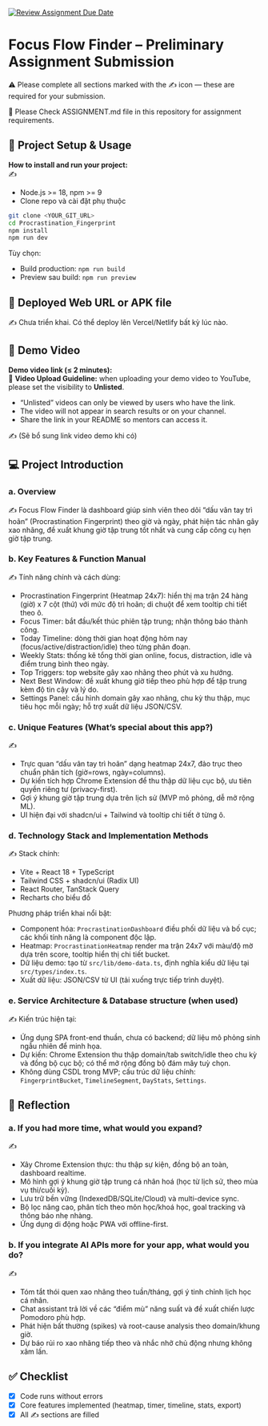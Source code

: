 [![Review Assignment Due Date](https://classroom.github.com/assets/deadline-readme-button-22041afd0340ce965d47ae6ef1cefeee28c7c493a6346c4f15d667ab976d596c.svg)](https://classroom.github.com/a/YHSq4TPZ)
# Focus Flow Finder – Preliminary Assignment Submission
⚠️ Please complete all sections marked with the ✍️ icon — these are required for your submission.

👀 Please Check ASSIGNMENT.md file in this repository for assignment requirements.

## 🚀 Project Setup & Usage
**How to install and run your project:**  
✍️  
- Node.js >= 18, npm >= 9
- Clone repo và cài đặt phụ thuộc

```bash
git clone <YOUR_GIT_URL>
cd Procrastination_Fingerprint
npm install
npm run dev
```

Tùy chọn:
- Build production: `npm run build`
- Preview sau build: `npm run preview`

## 🔗 Deployed Web URL or APK file
✍️ Chưa triển khai. Có thể deploy lên Vercel/Netlify bất kỳ lúc nào.

## 🎥 Demo Video
**Demo video link (≤ 2 minutes):**  
📌 **Video Upload Guideline:** when uploading your demo video to YouTube, please set the visibility to **Unlisted**.  
- “Unlisted” videos can only be viewed by users who have the link.  
- The video will not appear in search results or on your channel.  
- Share the link in your README so mentors can access it.

✍️ (Sẽ bổ sung link video demo khi có)

## 💻 Project Introduction

### a. Overview

✍️ Focus Flow Finder là dashboard giúp sinh viên theo dõi “dấu vân tay trì hoãn” (Procrastination Fingerprint) theo giờ và ngày, phát hiện tác nhân gây xao nhãng, đề xuất khung giờ tập trung tốt nhất và cung cấp công cụ hẹn giờ tập trung.

### b. Key Features & Function Manual

✍️ Tính năng chính và cách dùng:
- Procrastination Fingerprint (Heatmap 24x7): hiển thị ma trận 24 hàng (giờ) x 7 cột (thứ) với mức độ trì hoãn; di chuột để xem tooltip chi tiết theo ô.
- Focus Timer: bắt đầu/kết thúc phiên tập trung; nhận thông báo thành công.
- Today Timeline: dòng thời gian hoạt động hôm nay (focus/active/distraction/idle) theo từng phân đoạn.
- Weekly Stats: thống kê tổng thời gian online, focus, distraction, idle và điểm trung bình theo ngày.
- Top Triggers: top website gây xao nhãng theo phút và xu hướng.
- Next Best Window: đề xuất khung giờ tiếp theo phù hợp để tập trung kèm độ tin cậy và lý do.
- Settings Panel: cấu hình domain gây xao nhãng, chu kỳ thu thập, mục tiêu học mỗi ngày; hỗ trợ xuất dữ liệu JSON/CSV.

### c. Unique Features (What’s special about this app?) 

✍️
- Trực quan “dấu vân tay trì hoãn” dạng heatmap 24x7, đảo trục theo chuẩn phân tích (giờ=rows, ngày=columns).
- Dự kiến tích hợp Chrome Extension để thu thập dữ liệu cục bộ, ưu tiên quyền riêng tư (privacy-first).
- Gợi ý khung giờ tập trung dựa trên lịch sử (MVP mô phỏng, dễ mở rộng ML).
- UI hiện đại với shadcn/ui + Tailwind và tooltip chi tiết ở từng ô.

### d. Technology Stack and Implementation Methods

✍️ Stack chính:
- Vite + React 18 + TypeScript
- Tailwind CSS + shadcn/ui (Radix UI)
- React Router, TanStack Query
- Recharts cho biểu đồ

Phương pháp triển khai nổi bật:
- Component hóa: `ProcrastinationDashboard` điều phối dữ liệu và bố cục; các khối tính năng là component độc lập.
- Heatmap: `ProcrastinationHeatmap` render ma trận 24x7 với màu/độ mờ dựa trên score, tooltip hiển thị chi tiết bucket.
- Dữ liệu demo: tạo từ `src/lib/demo-data.ts`, định nghĩa kiểu dữ liệu tại `src/types/index.ts`.
- Xuất dữ liệu: JSON/CSV từ UI (tải xuống trực tiếp trình duyệt).

### e. Service Architecture & Database structure (when used)

✍️ Kiến trúc hiện tại:
- Ứng dụng SPA front-end thuần, chưa có backend; dữ liệu mô phỏng sinh ngẫu nhiên để minh họa.
- Dự kiến: Chrome Extension thu thập domain/tab switch/idle theo chu kỳ và đồng bộ cục bộ; có thể mở rộng đồng bộ đám mây tuỳ chọn.
- Không dùng CSDL trong MVP; cấu trúc dữ liệu chính: `FingerprintBucket`, `TimelineSegment`, `DayStats`, `Settings`.

## 🧠 Reflection

### a. If you had more time, what would you expand?

✍️
- Xây Chrome Extension thực: thu thập sự kiện, đồng bộ an toàn, dashboard realtime.
- Mô hình gợi ý khung giờ tập trung cá nhân hoá (học từ lịch sử, theo mùa vụ thi/cuối kỳ).
- Lưu trữ bền vững (IndexedDB/SQLite/Cloud) và multi-device sync.
- Bộ lọc nâng cao, phân tích theo môn học/khoá học, goal tracking và thông báo nhẹ nhàng.
- Ứng dụng di động hoặc PWA với offline-first.

### b. If you integrate AI APIs more for your app, what would you do?

✍️
- Tóm tắt thói quen xao nhãng theo tuần/tháng, gợi ý tinh chỉnh lịch học cá nhân.
- Chat assistant trả lời về các “điểm mù” năng suất và đề xuất chiến lược Pomodoro phù hợp.
- Phát hiện bất thường (spikes) và root-cause analysis theo domain/khung giờ.
- Dự báo rủi ro xao nhãng tiếp theo và nhắc nhở chủ động nhưng không xâm lấn.

## ✅ Checklist
- [x] Code runs without errors  
- [x] Core features implemented (heatmap, timer, timeline, stats, export)  
- [x] All ✍️ sections are filled  
